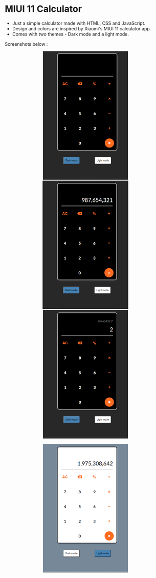 # MIUI 11 Calculator

* Just a simple calculator made with HTML, CSS and JavaScript.
* Design and colors are inspired by Xiaomi's MIUI 11 calculator app.
* Comes with two themes - Dark mode and a light mode.


Screenshots below :

<p align="center">
<img src="/screenshots/screenshot-1.png" alt="screen 1" height="400em">
<img src="/screenshots/screenshot-2.png" alt="screen 2" height="400em">
<img src="/screenshots/screenshot-3.png" alt="screen 3" height="400em">
</p>
<p align="center">
<img src="/screenshots/screenshot-4.png" alt="screen 4 light mode" height="400em">
</p>
